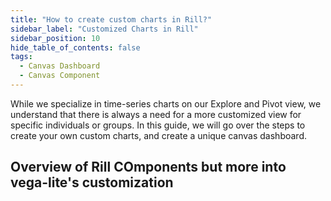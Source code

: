 ```yaml
---
title: "How to create custom charts in Rill?"
sidebar_label: "Customized Charts in Rill"
sidebar_position: 10
hide_table_of_contents: false
tags:
  - Canvas Dashboard
  - Canvas Component
---
```


While we specialize in time-series charts on our Explore and Pivot view, we understand that there is always a need for a more customized view for specific individuals or groups. In this guide, we will go over the steps to create your own custom charts, and create a unique canvas dashboard. 



## Overview of Rill COmponents but more into vega-lite's customization